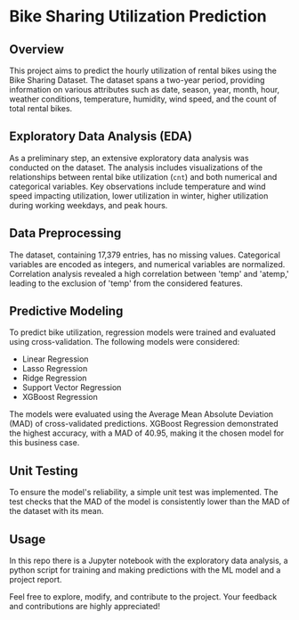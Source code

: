 # Bike Sharing Utilization Prediction

## Overview

This project aims to predict the hourly utilization of rental bikes using the Bike Sharing Dataset. The dataset spans a two-year period, providing information on various attributes such as date, season, year, month, hour, weather conditions, temperature, humidity, wind speed, and the count of total rental bikes.

## Exploratory Data Analysis (EDA)

As a preliminary step, an extensive exploratory data analysis was conducted on the dataset. The analysis includes visualizations of the relationships between rental bike utilization (`cnt`) and both numerical and categorical variables. Key observations include temperature and wind speed impacting utilization, lower utilization in winter, higher utilization during working weekdays, and peak hours.

## Data Preprocessing

The dataset, containing 17,379 entries, has no missing values. Categorical variables are encoded as integers, and numerical variables are normalized. Correlation analysis revealed a high correlation between 'temp' and 'atemp,' leading to the exclusion of 'temp' from the considered features.

## Predictive Modeling

To predict bike utilization, regression models were trained and evaluated using cross-validation. The following models were considered:
- Linear Regression
- Lasso Regression
- Ridge Regression
- Support Vector Regression
- XGBoost Regression

The models were evaluated using the Average Mean Absolute Deviation (MAD) of cross-validated predictions. XGBoost Regression demonstrated the highest accuracy, with a MAD of 40.95, making it the chosen model for this business case.

## Unit Testing

To ensure the model's reliability, a simple unit test was implemented. The test checks that the MAD of the model is consistently lower than the MAD of the dataset with its mean.

## Usage

In this repo there is a Jupyter notebook with the exploratory data analysis, a python script for training and making predictions with the ML model and a project report.

Feel free to explore, modify, and contribute to the project. Your feedback and contributions are highly appreciated!
